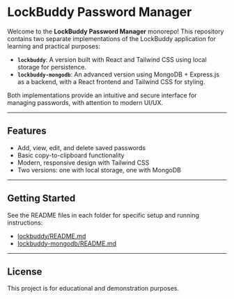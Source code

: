 # LockBuddy Password Manager

Welcome to the **LockBuddy Password Manager** monorepo! This repository contains two separate implementations of the LockBuddy application for learning and practical purposes:

- **`lockbuddy`**: A version built with React and Tailwind CSS using local storage for persistence.
- **`lockbuddy-mongodb`**: An advanced version using MongoDB + Express.js as a backend, with a React frontend and Tailwind CSS for styling.

Both implementations provide an intuitive and secure interface for managing passwords, with attention to modern UI/UX.

---

## Features

- Add, view, edit, and delete saved passwords
- Basic copy-to-clipboard functionality
- Modern, responsive design with Tailwind CSS
- Two versions: one with local storage, one with MongoDB

---

## Getting Started

See the README files in each folder for specific setup and running instructions:

- [lockbuddy/README.md](LockBuddy)
- [lockbuddy-mongodb/README.md](./lockbuddy-mongodb/README.md)

---

## License

This project is for educational and demonstration purposes.

